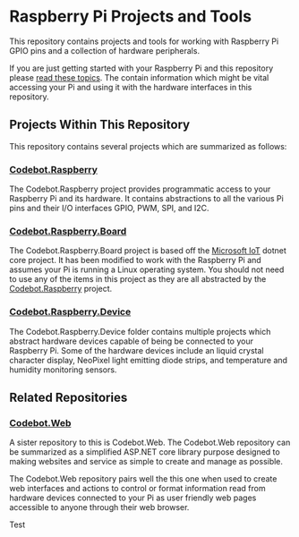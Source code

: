 # Raspberry Pi Projects and Tools

This repository contains projects and tools for working with Raspberry Pi GPIO pins and a collection of hardware peripherals.

If you are just getting started with your Raspberry Pi and this repository please [read these topics](/Help/README.md). The contain information which might be vital accessing your Pi and using it with the hardware interfaces in this repository.

## Projects Within This Repository

This repository contains several projects which are summarized as follows:

### [Codebot.Raspberry](/Codebot.Raspberry/README.md)

The Codebot.Raspberry project provides programmatic access to your Raspberry Pi and its hardware. It contains abstractions to all the various Pi pins and their I/O interfaces GPIO, PWM, SPI, and I2C.

### [Codebot.Raspberry.Board](/Codebot.Raspberry.Board/README.md)

The Codebot.Raspberry.Board project is based off the [Microsoft IoT](https://github.com/dotnet/iot) dotnet core project. It has been modified to work with the Raspberry Pi and assumes your Pi is running a Linux operating system. You should not need to use any of the items in this project as they are all abstracted by the [Codebot.Raspberry](/Codebot.Raspberry/README.md) project.

### [Codebot.Raspberry.Device](/Codebot.Raspberry.Device/README.md)

The Codebot.Raspberry.Device folder contains multiple projects which abstract hardware devices capable of being be connected to your Raspberry Pi. Some of the hardware devices include an liquid crystal character display, NeoPixel light emitting diode strips, and temperature and humidity monitoring sensors.

## Related Repositories

### [Codebot.Web](https://github.com/sysrpl/Codebot.Web)

A sister repository to this is Codebot.Web. The Codebot.Web repository can be summarized as a simplified ASP.NET core library purpose designed to making websites and service as simple to create and manage as possible.

The Codebot.Web repository pairs well the this one when used to create web interfaces and actions to control or format information read from hardware devices connected to your Pi as user friendly web pages accessible to anyone through their web browser.

Test
